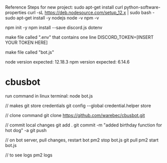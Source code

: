 Reference Steps for new project:
sudo apt-get install curl python-software-properties
curl -sL https://deb.nodesource.com/setup_12.x | sudo bash -
sudo apt-get install -y nodejs
node -v
npm -v

npm init -y
npm install --save discord.js dotenv

make file called ".env" that contains one line
DISCORD_TOKEN=[INSERT YOUR TOKEN HERE]

make file called "bot.js"

node version expected: 12.18.3
npm version expected: 6.14.6

# cbusbot
run command in linux terminal:
node bot.js

// makes git store credentials
git config --global credential.helper store

// clone command
git clone https://github.com/warebec/cbusbot.git

// commit local changes
git add .
git commit -m "added birthday function for hot dog" -a
git push

// on bot server, pull changes, restart bot
pm2 stop bot.js
git pull
pm2 start bot.js

// to see logs
pm2 logs
